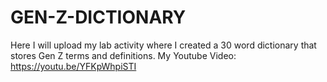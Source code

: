 # GEN-Z-DICTIONARY
Here I will upload my lab activity where I created a 30 word dictionary that stores Gen Z terms and definitions.
My Youtube Video: https://youtu.be/YFKpWhpiSTI

